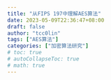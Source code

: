```yaml
---
title: "从FIPS 197中理解AES算法"
date: 2023-05-09T22:36:47+08:00
draft: false
author: "tcc0lin"
tags: ["AES算法"]
categories: ["加密算法研究"]
# toc: true
# autoCollapseToc: true
# math: true
---
```


